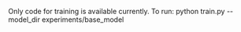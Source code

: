 Only code for training is available currently. To run: python train.py --model_dir experiments/base_model